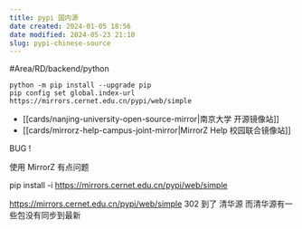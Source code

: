 ```yaml
---
title: pypi 国内源
date created: 2024-01-05 18:56
date modified: 2024-05-23 21:10
slug: pypi-chinese-source
---
```

#Area/RD/backend/python 

```
python -m pip install --upgrade pip
pip config set global.index-url https://mirrors.cernet.edu.cn/pypi/web/simple
```


- [[cards/nanjing-university-open-source-mirror|南京大学 开源镜像站]]
- [[cards/mirrorz-help-campus-joint-mirror|MirrorZ Help 校园联合镜像站]]


BUG !

使用 MirrorZ 有点问题

pip install -i https://mirrors.cernet.edu.cn/pypi/web/simple

https://mirrors.cernet.edu.cn/pypi/web/simple 302 到了 清华源
而清华源有一些包没有同步到最新
